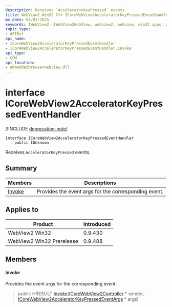 ```yaml
---
description: Receives `AcceleratorKeyPressed` events.
title: WebView2 Win32 C++ ICoreWebView2AcceleratorKeyPressedEventHandler
ms.date: 04/01/2025
keywords: IWebView2, IWebView2WebView, webview2, webview, win32 apps, win32, edge, ICoreWebView2, ICoreWebView2Controller, browser control, edge html, ICoreWebView2AcceleratorKeyPressedEventHandler
topic_type: 
- APIRef
api_name:
- ICoreWebView2AcceleratorKeyPressedEventHandler
- ICoreWebView2AcceleratorKeyPressedEventHandler.Invoke
api_type:
- COM
api_location:
- embeddedbrowserwebview.dll
---
```


# interface ICoreWebView2AcceleratorKeyPressedEventHandler

[!INCLUDE [deprecation-note](../includes/deprecation-note.md)]

```
interface ICoreWebView2AcceleratorKeyPressedEventHandler
  : public IUnknown
```

Receives `AcceleratorKeyPressed` events.

## Summary

 Members                        | Descriptions
--------------------------------|---------------------------------------------
[Invoke](#invoke) | Provides the event args for the corresponding event.

## Applies to

Product                         | Introduced
--------------------------------|---------------------------------------------
WebView2 Win32            |    0.9.430
WebView2 Win32 Prerelease |    0.9.488

## Members

#### Invoke

Provides the event args for the corresponding event.

> public HRESULT [Invoke](#invoke)([ICoreWebView2Controller](icorewebview2controller.md#icorewebview2controller) * sender, [ICoreWebView2AcceleratorKeyPressedEventArgs](icorewebview2acceleratorkeypressedeventargs.md#icorewebview2acceleratorkeypressedeventargs) * args)

